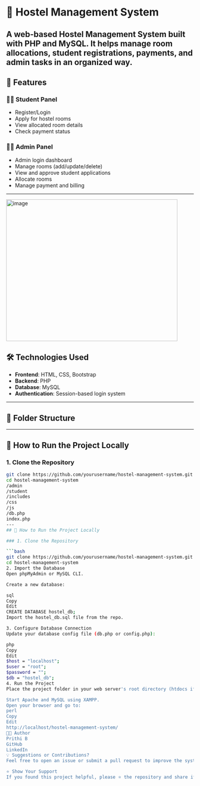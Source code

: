 # 🏨 Hostel Management System
A web-based Hostel Management System built with **PHP** and **MySQL**. It helps manage room allocations, student registrations, payments, and admin tasks in an organized way.
---

## 🎯 Features
### 👨‍🎓 Student Panel
- Register/Login  
- Apply for hostel rooms
- View allocated room details
- Check payment status
### 🧑‍💼 Admin Panel
- Admin login dashboard
- Manage rooms (add/update/delete)
- View and approve student applications
- Allocate rooms
- Manage payment and billing
---
<img width="460" height="380" alt="image" src="https://github.com/user-attachments/assets/08f738f8-1263-4d12-a0ab-83f53f431243" />

## 🛠️ Technologies Used
- **Frontend**: HTML, CSS, Bootstrap
- **Backend**: PHP
- **Database**: MySQL
- **Authentication**: Session-based login system

---
## 📂 Folder Structure

---
## 🚀 How to Run the Project Locally

### 1. Clone the Repository

```bash
git clone https://github.com/yourusername/hostel-management-system.git
cd hostel-management-system
/admin
/student
/includes
/css
/js
/db.php
index.php
---
## 🚀 How to Run the Project Locally

### 1. Clone the Repository

```bash
git clone https://github.com/yourusername/hostel-management-system.git
cd hostel-management-system
2. Import the Database
Open phpMyAdmin or MySQL CLI.

Create a new database:

sql
Copy
Edit
CREATE DATABASE hostel_db;
Import the hostel_db.sql file from the repo.

3. Configure Database Connection
Update your database config file (db.php or config.php):

php
Copy
Edit
$host = "localhost";
$user = "root";
$password = "";
$db = "hostel_db";
4. Run the Project
Place the project folder in your web server's root directory (htdocs if using XAMPP).

Start Apache and MySQL using XAMPP.
Open your browser and go to:
perl
Copy
Edit
http://localhost/hostel-management-system/
🧑‍💻 Author
Prithi B
GitHub
LinkedIn
💡 Suggestions or Contributions?
Feel free to open an issue or submit a pull request to improve the system.

⭐ Show Your Support
If you found this project helpful, please ⭐ the repository and share it with your friends!



